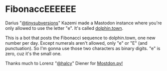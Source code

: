 # FibonaccEEEEEE

Darius "[@tinysubversions](https://twitter.com/tinysubversions)" Kazemi made a Mastodon instance where you're only allowed to use the letter "e".  It's called [dolphin.town](http://dolphin.town).

This is a bot that posts the Fibonacci sequence to dolphin.town, one new number
per day. Except numerals aren't allowed, only "e" or "E" (and punctuation).  So
I'm gonna use those two characters as binary digits.  "e" is zero, cuz it's the
small one.

Thanks much to Lorenz "[@halcy](https://twitter.com/halcy)" Diener for [Mostdon.py!](https://github.com/halcy/Mastodon.py)
